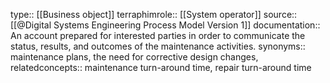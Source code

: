 type:: [[Business object]]
terraphimrole:: [[System operator]]
source:: [[@Digital Systems Engineering Process Model Version 1]]
documentation:: An account prepared for interested parties in order to communicate the status, results, and outcomes of the maintenance activities.
synonyms:: maintenance plans, the need for corrective design changes, 
relatedconcepts::  maintenance turn-around time, repair turn-around time
